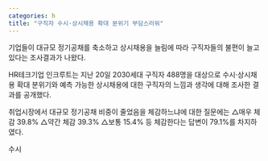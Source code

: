 ```yaml
---
categories: h
title: "구직자 수시·상시채용 확대 분위기 부담스러워"
---
```







기업들이 대규모 정기공채를 축소하고 상시채용을 늘림에 따라 구직자들의 불편이 늘고 있다는 조사결과가 나왔다.

HR테크기업 인크루트는 지난 20일 2030세대 구직자 488명을 대상으로 수시&middot;상시채용 확대 분위기와 예측 가능한 상시채용에 대한 구직자의 느낌과 생각에 대해 조사한 결과를 공개했다.

취업시장에서 대규모 정기공채 비중이 줄었음을 체감하느냐에 대한 질문에는&nbsp;△매우 체감 39.8%&nbsp;△약간 체감 39.3%&nbsp;△보통 15.4% 등 체감한다는 답변이 79.1%를 차지하였다.

수시